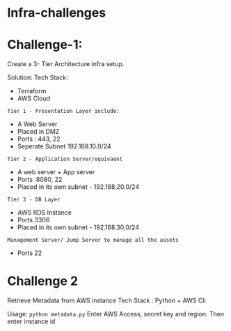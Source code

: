# Infra-challenges

<H1> Challenge-1:</h1>
Create a 3- Tier Architecture infra setup.

Solution:
Tech Stack:
 - Terraform
  - AWS Cloud
  
```Tier 1 - Presentation Layer include:```
   - A Web Server 
   - Placed in DMZ
   - Ports : 443, 22
   - Seperate Subnet 192.168.10.0/24
   
 ```Tier 2 - Application Server/equivaent```
   - A web server + App server
   - Ports :8080, 22
   - Placed in its own subnet - 192.168.20.0/24
   
 ```Tier 3 - DB Layer```
   - AWS RDS Instance
   - Ports 3306
   - Placed in its own subnet - 192.168.30.0/24
   
 ```Management Server/ Jump Server to manage all the assets```
   - Ports 22
  
 <h1> Challenge 2 </h1>
 
 Retrieve Metadata from AWS instance
 Tech Stack : Python + AWS Cli
 
 Usage: ```python metadata.py```
        Enter AWS Access, secret key and region.
        Then enter instance id
        
 
